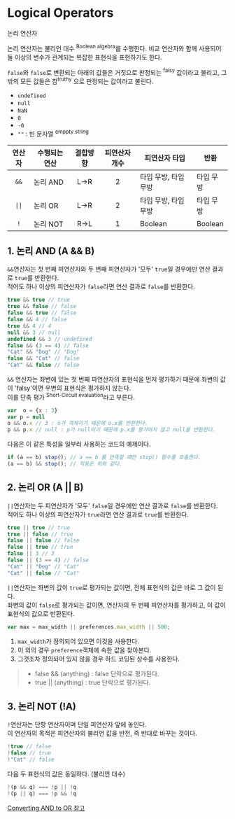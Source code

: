 # Logical Operators

<p class="sub-title">논리 연산자</p>

논리 연산자는 불리언 대수 <sup>Boolean algebra</sup>를 수행한다. 비교 연산자와 함께 사용되어 둘 이상의 변수가 관계되는 복잡한 표현식을 표현하가도 한다.

`false`와 `false`로 변환되는 아래의 값들은 거짓으로 판정되는 <sup>falsy</sup> 값이라고 불리고, 그 밖의 모든 값들은 참<sup>truthy</sup> 으로 판정되는 값이라고 불린다.

* `undefined`
* `null`
* `NaN`
* `0`
* `-0`
* `""` : 빈 문자열 <sup>emppty string</sup>

<table>
<thead>
<tr>
<th style="text-align:center">연산자</th>
<th>수행되는 연산</th>
<th style="text-align:center">결합방향</th>
<th style="text-align:center">피연산자 개수</th>
<th>피연산자 타입</th>
<th>반환</th>
</tr>
</thead>
<tbody>
<tr>
<td style="text-align:center"><code>&amp;&amp;</code></td>
<td>논리 AND</td>
<td style="text-align:center">L-&gt;R</td>
<td style="text-align:center">2</td>
<td>타입 무방, 타입 무방</td>
<td>타입 무방</td>
</tr>
<tr>
<td style="text-align:center"><code>||</code></td>
<td>논리 OR</td>
<td style="text-align:center">L-&gt;R</td>
<td style="text-align:center">2</td>
<td>타입 무방, 타입 무방</td>
<td>타입 무방</td>
</tr>
<tr>
<td style="text-align:center"><code>!</code></td>
<td>논리 NOT</td>
<td style="text-align:center">R-&gt;L</td>
<td style="text-align:center">1</td>
<td>Boolean</td>
<td>Boolean</td>
</tr>
</tbody>
</table>

## 1. 논리 AND (A && B)

`&&`연산자는 첫 번째 피연산자와 두 번째 피연산자가 '모두' `true`일 경우에만 연산 결과로 `true`를 반환한다.  
적어도 하나 이상의 피연산자가 `false`라면 연산 결과로 `false`를 반환한다.

```js
true && true // true
true && false // false
false && true // false
false && 4 // false
true && 4 // 4
null && 3 // null
undefined && 3 // undefined
false && (3 == 4) // false
"Cat" && "Dog" // "Dog"
false && "Cat" // false
"Cat" && false // false
```

`&&` 연산자는 좌변에 있는 첫 번째 파연산자의 표현식을 먼저 평가하기 때문에 좌변의 값이 'falsy'이면 우변의 표현식은 평가하지 않는다.  
이를 단축 평가 <sup>Short-Circuit evaluation</sup>라고 부른다.

```js
var  o = {x : 3}
var p = null
o && o.x // 3 : o가 객체이기 때문에 o.x를 반환한다.
p && p.x // null : p가 null이기 때문에 p.x를 평가하지 않고 null을 반환한다.
```

다음은 이 같은 특성을 일부러 사용하는 코드의 예제이다.

```js
if (a == b) stop(); // a == b 를 만족할 때만 stop() 함수를 호출한다.
(a == b) && stop(); // 작동은 위와 같다.
```

## 2. 논리 OR (A || B)

`||`연산자는 두 피연산자가 '모두' `false`일 경우에만 연산 결과로 `false`를 반환한다.  
적어도 하나 이상의 피연산자가 `true`라면 연산 결과로 `true`를 반환한다.

```js
true || true // true
true || false // true
false || false // false
false || true // true
false || 3 // 3
false || (3 == 4) // false
"Cat" || "Dog" // "Cat"
"Cat" || false // "Cat"
```

`||`연산자는 좌변의 값이 `true`로 평가되는 값이면, 전체 표현식의 값은 바로 그 값이 된다.  
좌변의 값이 `false`로 평가되는 값이면, 연산자의 두 번째 피연산자를 평가하고, 이 값이 표현식의 값으로 반환된다.

```js
var max = max_width || preferences.max_width || 500;
```

1. `max_width`가 정의되어 있으면 이것을 사용한다.
2. 이 외의 경우 `preference`객체에 속한 값을 찾아본다.
3. 그것조차 정의되어 있지 않을 경우 하드 코딩된 상수를 사용한다. 

> * false && (anything) : false 단락으로 평가된다.
> * true || (anything) : true 단락으로 평가된다.

## 3. 논리 NOT (!A)

`!`연산자는 단항 연산자이며 단일 피연산자 앞에 놓인다.  
이 연산자의 목적은 피연산자의 불리언 값을 반전, 즉 반대로 바꾸는 것이다.

```js
!true // false
!false // true
!"Cat" // false
```

다음 두 표현식의 값은 동일하다. (불리언 대수)

```js
!(p && q) === !p || !q
!(p || q) === !p && !q
```

[Converting AND to OR 참고](https://developer.mozilla.org/en-US/docs/Web/JavaScript/Reference/Operators/Logical_Operators#Conversion_rules)